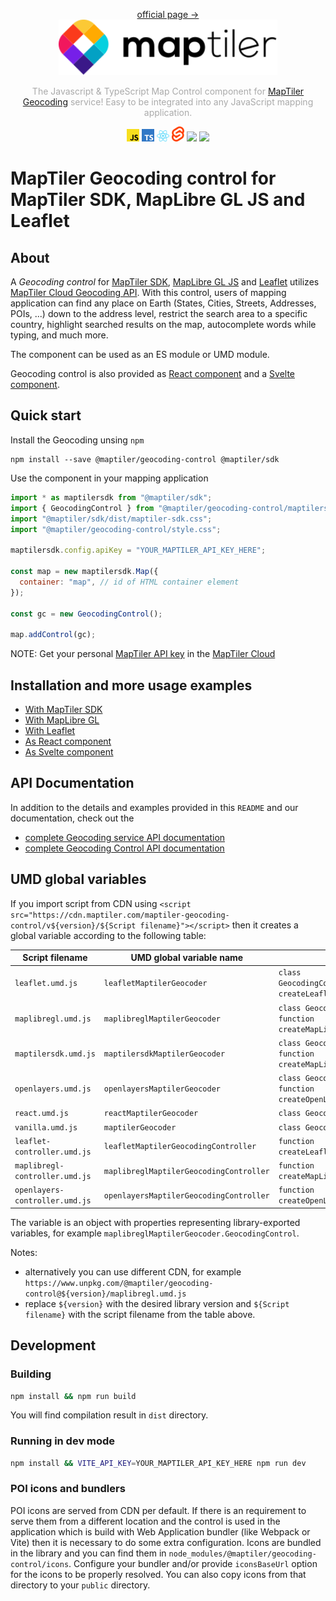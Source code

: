 <p align="center">
<a href="https://www.maptiler.com/cloud/geocoding/">official page →</a><br>
  <img src="images/maptiler-logo.svg" width="350px">
</p>

<p align="center" style="color: #AAA">
  The Javascript & TypeScript Map Control component for <a href="https://www.maptiler.com/cloud/geocoding">MapTiler Geocoding</a> service! Easy to be integrated into any JavaScript mapping application.
</p>

<p align="center">
  <img src="images/JS-logo.svg" width="20px">
  <img src="images/TS-logo.svg" width="20px">
  <img src="images/react-logo.svg" width="20px">
  <img src="images/svelte-logo.svg" width="20px">
  <img src="https://img.shields.io/npm/v/@maptiler/geocoding-control"></img>
  <img src="https://img.shields.io/twitter/follow/maptiler?style=social"></img>
</p>

# MapTiler Geocoding control for MapTiler SDK, MapLibre GL JS and Leaflet

## About

A *Geocoding control* for [MapTiler
SDK](https://github.com/maptiler/maptiler-sdk-js), [MapLibre GL
JS](https://github.com/maplibre/maplibre-gl-js) and
[Leaflet](https://leafletjs.com) utilizes [MapTiler Cloud Geocoding
API](https://www.maptiler.com/cloud/geocoding/). With this control, users of
mapping application can find any place on Earth (States, Cities, Streets, Addresses, POIs, ...) down
to the address level, restrict the search area to a specific country, highlight
searched results on the map, autocomplete words while typing, and much more.

The component can be used as an ES module or UMD module.

Geocoding control is also provided as [React component](#react-component) and a [Svelte component](#svelte-component).

## Quick start

Install the Geocoding unsing `npm`

```shell
npm install --save @maptiler/geocoding-control @maptiler/sdk
```

Use the component in your mapping application

```js
import * as maptilersdk from "@maptiler/sdk";
import { GeocodingControl } from "@maptiler/geocoding-control/maptilersdk";
import "@maptiler/sdk/dist/maptiler-sdk.css";
import "@maptiler/geocoding-control/style.css";

maptilersdk.config.apiKey = "YOUR_MAPTILER_API_KEY_HERE";

const map = new maptilersdk.Map({
  container: "map", // id of HTML container element
});

const gc = new GeocodingControl();

map.addControl(gc);
```

NOTE: Get your personal [MapTiler API key](https://docs.maptiler.com/cloud/api/authentication-key/) in the [MapTiler Cloud](https://cloud.maptiler.com)


## Installation and more usage examples 

* [With MapTiler SDK](https://docs.maptiler.com/sdk-js/modules/geocoding/#maptiler-sdk)
* [With MapLibre GL](https://docs.maptiler.com/sdk-js/modules/geocoding/#maplibre-gl-js)
* [With Leaflet](https://docs.maptiler.com/sdk-js/modules/geocoding/#leaflet)
* [As React component](https://docs.maptiler.com/sdk-js/modules/geocoding/#react)
* [As Svelte component](https://docs.maptiler.com/sdk-js/modules/geocoding/#svelte)



## API Documentation

In addition to the details and examples provided in this `README` and our documentation, check out the 

* [complete Geocoding service API documentation](https://docs.maptiler.com/cloud/api/geocoding/)
* [complete Geocoding Control API documentation](https://docs.maptiler.com/sdk-js/modules/geocoding/)

## UMD global variables

If you import script from CDN using `<script src="https://cdn.maptiler.com/maptiler-geocoding-control/v${version}/${Script filename}"></script>` then it creates a global variable according to the following table:

| Script filename                | UMD global variable name                | Exports                                                            |
| ------------------------------ | --------------------------------------- | ------------------------------------------------------------------ |
| `leaflet.umd.js`               | `leafletMaptilerGeocoder`               | `class GeocodingControl`,`function createLeafletMapController`     |
| `maplibregl.umd.js`            | `maplibreglMaptilerGeocoder`            | `class GeocodingControl`, `function createMapLibreGlMapController` |
| `maptilersdk.umd.js`           | `maptilersdkMaptilerGeocoder`           | `class GeocodingControl`, `function createMapLibreGlMapController` |
| `openlayers.umd.js`            | `openlayersMaptilerGeocoder`            | `class GeocodingControl`, `function createOpenLayersMapController` |
| `react.umd.js`                 | `reactMaptilerGeocoder`                 | `class GeocodingControl`                                           |
| `vanilla.umd.js`               | `maptilerGeocoder`                      | `class GeocodingControl`                                           |
| `leaflet-controller.umd.js`    | `leafletMaptilerGeocodingController`    | `function createLeafletMapController`                              |
| `maplibregl-controller.umd.js` | `maplibreglMaptilerGeocodingController` | `function createMapLibreGlMapController`                           |
| `openlayers-controller.umd.js` | `openlayersMaptilerGeocodingController` | `function createOpenLayersMapController`                           |

The variable is an object with properties representing library-exported variables, for example `maplibreglMaptilerGeocoder.GeocodingControl`.

Notes:

- alternatively you can use different CDN, for example `https://www.unpkg.com/@maptiler/geocoding-control@${version}/maplibregl.umd.js`
- replace `${version}` with the desired library version and `${Script filename}` with the script filename from the table above.


## Development

### Building

```bash
npm install && npm run build
```

You will find compilation result in `dist` directory.

### Running in dev mode

```bash
npm install && VITE_API_KEY=YOUR_MAPTILER_API_KEY_HERE npm run dev
```

### POI icons and bundlers
POI icons are served from CDN per default. If there is an requirement to serve them from a different location and the control is used in the application which is build with Web Application bundler (like Webpack or Vite) then it is necessary to do some extra configuration. Icons are bundled in the library and you can find them in `node_modules/@maptiler/geocoding-control/icons`. Configure your bundler and/or provide `iconsBaseUrl` option for the icons to be properly resolved. You can also copy icons from that directory to your `public` directory.